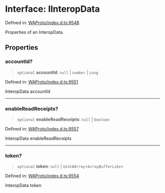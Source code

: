 # Interface: IInteropData

Defined in: [WAProto/index.d.ts:9548](https://github.com/Fokusdotid/bail/blob/fcd0cec6f26de1fb545eb2e03fa5c63fbad99d3d/WAProto/index.d.ts#L9548)

Properties of an InteropData.

## Properties

### accountId?

> `optional` **accountId**: `null` \| `number` \| `Long`

Defined in: [WAProto/index.d.ts:9551](https://github.com/Fokusdotid/bail/blob/fcd0cec6f26de1fb545eb2e03fa5c63fbad99d3d/WAProto/index.d.ts#L9551)

InteropData accountId

***

### enableReadReceipts?

> `optional` **enableReadReceipts**: `null` \| `boolean`

Defined in: [WAProto/index.d.ts:9557](https://github.com/Fokusdotid/bail/blob/fcd0cec6f26de1fb545eb2e03fa5c63fbad99d3d/WAProto/index.d.ts#L9557)

InteropData enableReadReceipts

***

### token?

> `optional` **token**: `null` \| `Uint8Array`\<`ArrayBufferLike`\>

Defined in: [WAProto/index.d.ts:9554](https://github.com/Fokusdotid/bail/blob/fcd0cec6f26de1fb545eb2e03fa5c63fbad99d3d/WAProto/index.d.ts#L9554)

InteropData token
